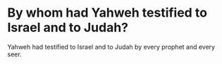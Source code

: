 # By whom had Yahweh testified to Israel and to Judah?

Yahweh had testified to Israel and to Judah by every prophet and every seer.
